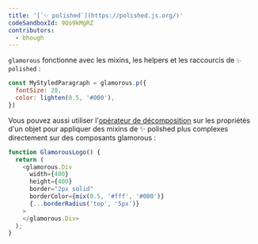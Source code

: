 ```yaml
---
title: '[`✨ polished`](https://polished.js.org/)'
codeSandboxId: 9Qo9kMgRZ
contributors:
  - bhough
---
```


`glamorous` fonctionne avec les mixins, les helpers et les raccourcis de `✨ polished` :

```js
const MyStyledParagraph = glamorous.p({
  fontSize: 20,
  color: lighten(0.5, '#000'),
})
```

Vous pouvez aussi utiliser l'[opérateur de décomposition](https://developer.mozilla.org/fr/docs/Web/JavaScript/Reference/Op%C3%A9rateurs/Op%C3%A9rateur_de_d%C3%A9composition) sur les propriétés d'un objet pour appliquer des mixins de ✨ polished plus complexes directement sur des composants glamorous :

```js
function GlamorousLogo() {
  return (
    <glamorous.Div
      width={400}
      height={400}
      border="2px solid"
      borderColor={mix(0.5, '#fff', '#000')}
      {...borderRadius('top', '5px')}
    >
    </glamorous.Div>
  );
}
```
